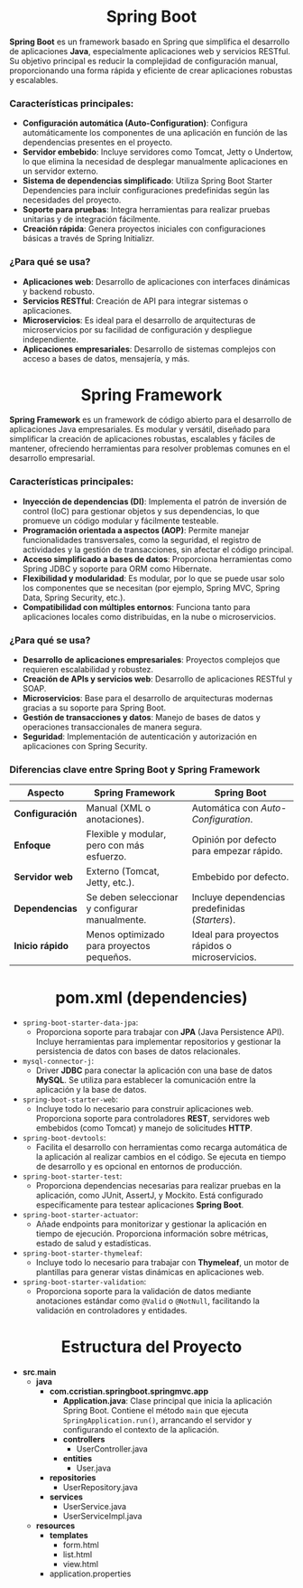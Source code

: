 <h1 align="center">Spring Boot</h1>
<p><b>Spring Boot</b> es un framework basado en Spring que simplifica el desarrollo de aplicaciones <b>Java</b>, especialmente aplicaciones web y servicios RESTful. Su objetivo principal es reducir la complejidad de configuración manual, proporcionando una forma rápida y eficiente de crear aplicaciones robustas y escalables.</p>

<h3>Características principales:</h3>

- <b>Configuración automática (Auto-Configuration)</b>: Configura automáticamente los componentes de una aplicación en función de las dependencias presentes en el proyecto.
- <b>Servidor embebido</b>: Incluye servidores como Tomcat, Jetty o Undertow, lo que elimina la necesidad de desplegar manualmente aplicaciones en un servidor externo.
- <b>Sistema de dependencias simplificado</b>: Utiliza Spring Boot Starter Dependencies para incluir configuraciones predefinidas según las necesidades del proyecto.
- <b>Soporte para pruebas</b>: Integra herramientas para realizar pruebas unitarias y de integración fácilmente.
- <b>Creación rápida</b>: Genera proyectos iniciales con configuraciones básicas a través de Spring Initializr.

<h3>¿Para qué se usa?</h3>

- <b>Aplicaciones web</b>: Desarrollo de aplicaciones con interfaces dinámicas y backend robusto.
- <b>Servicios RESTful</b>: Creación de API para integrar sistemas o aplicaciones.
- <b>Microservicios</b>: Es ideal para el desarrollo de arquitecturas de microservicios por su facilidad de configuración y despliegue independiente.
- <b>Aplicaciones empresariales</b>: Desarrollo de sistemas complejos con acceso a bases de datos, mensajería, y más.

<h1 align="center">Spring Framework</h1>
<p><b>Spring Framework</b> es un framework de código abierto para el desarrollo de aplicaciones Java empresariales. Es modular y versátil, diseñado para simplificar la creación de aplicaciones robustas, escalables y fáciles de mantener, ofreciendo herramientas para resolver problemas comunes en el desarrollo empresarial.</p>

<h3>Características principales:</h3>

- <b>Inyección de dependencias (DI)</b>: Implementa el patrón de inversión de control (IoC) para gestionar objetos y sus dependencias, lo que promueve un código modular y fácilmente testeable.
- <b>Programación orientada a aspectos (AOP)</b>: Permite manejar funcionalidades transversales, como la seguridad, el registro de actividades y la gestión de transacciones, sin afectar el código principal.
- <b>Acceso simplificado a bases de datos</b>: Proporciona herramientas como Spring JDBC y soporte para ORM como Hibernate.
- <b>Flexibilidad y modularidad</b>: Es modular, por lo que se puede usar solo los componentes que se necesitan (por ejemplo, Spring MVC, Spring Data, Spring Security, etc.).
- <b>Compatibilidad con múltiples entornos</b>: Funciona tanto para aplicaciones locales como distribuidas, en la nube o microservicios.

<h3>¿Para qué se usa?</h3>

- <b>Desarrollo de aplicaciones empresariales</b>: Proyectos complejos que requieren escalabilidad y robustez.
- <b>Creación de APIs y servicios web</b>: Desarrollo de aplicaciones RESTful y SOAP.
- <b>Microservicios</b>: Base para el desarrollo de arquitecturas modernas gracias a su soporte para Spring Boot.
- <b>Gestión de transacciones y datos</b>: Manejo de bases de datos y operaciones transaccionales de manera segura.
- <b>Seguridad</b>: Implementación de autenticación y autorización en aplicaciones con Spring Security.

<h3>Diferencias clave entre Spring Boot y Spring Framework</h3>

| **Aspecto**               | **Spring Framework**                           | **Spring Boot**                                    |
|---------------------------|-----------------------------------------------|--------------------------------------------------|
| **Configuración**         | Manual (XML o anotaciones).                   | Automática con *Auto-Configuration*.            |
| **Enfoque**               | Flexible y modular, pero con más esfuerzo.    | Opinión por defecto para empezar rápido.        |
| **Servidor web**          | Externo (Tomcat, Jetty, etc.).                | Embebido por defecto.                           |
| **Dependencias**          | Se deben seleccionar y configurar manualmente.| Incluye dependencias predefinidas (*Starters*). |
| **Inicio rápido**         | Menos optimizado para proyectos pequeños.     | Ideal para proyectos rápidos o microservicios.  |

<h1 align="center">pom.xml (dependencies)</h1>

- `spring-boot-starter-data-jpa`:
  - Proporciona soporte para trabajar con <b>JPA</b> (Java Persistence API). Incluye herramientas para implementar repositorios y gestionar la persistencia de datos con bases de datos relacionales.
- `mysql-connector-j`:
  - Driver <b>JDBC</b> para conectar la aplicación con una base de datos <b>MySQL</b>. Se utiliza para establecer la comunicación entre la aplicación y la base de datos.
- `spring-boot-starter-web`:
  - Incluye todo lo necesario para construir aplicaciones web. Proporciona soporte para controladores <b>REST</b>, servidores web embebidos (como Tomcat) y manejo de solicitudes <b>HTTP</b>.
- `spring-boot-devtools`:
  - Facilita el desarrollo con herramientas como recarga automática de la aplicación al realizar cambios en el código. Se ejecuta en tiempo de desarrollo y es opcional en entornos de producción.
- `spring-boot-starter-test`:
  - Proporciona dependencias necesarias para realizar pruebas en la aplicación, como JUnit, AssertJ, y Mockito. Está configurado específicamente para testear aplicaciones <b>Spring Boot</b>.
- `spring-boot-starter-actuator`:
  - Añade endpoints para monitorizar y gestionar la aplicación en tiempo de ejecución. Proporciona información sobre métricas, estado de salud y estadísticas.
- `spring-boot-starter-thymeleaf`:
  - Incluye todo lo necesario para trabajar con <b>Thymeleaf</b>, un motor de plantillas para generar vistas dinámicas en aplicaciones web.
- `spring-boot-starter-validation`:
  - Proporciona soporte para la validación de datos mediante anotaciones estándar como `@Valid` o `@NotNull`, facilitando la validación en controladores y entidades.

<h1 align="center">Estructura del Proyecto</h1>

- **src**.**main**
  - **java**
    - **com.ccristian.springboot.springmvc.app**
      - **Application.java**: Clase principal que inicia la aplicación Spring Boot. Contiene el método `main` que ejecuta `SpringApplication.run()`, arrancando el servidor y configurando el contexto de la aplicación.
      - **controllers**
        - UserController.java
      - **entities**
        - User.java
     - **repositories**
       - UserRepository.java
     - **services**
       - UserService.java
       - UserServiceImpl.java
  - **resources**
    - **templates**
      - form.html
      - list.html
      - view.html
    - application.properties
